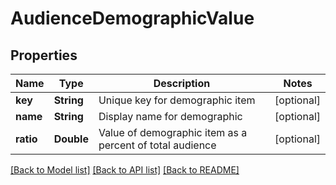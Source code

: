 # AudienceDemographicValue

## Properties
Name | Type | Description | Notes
------------ | ------------- | ------------- | -------------
**key** | **String** | Unique key for demographic item | [optional] 
**name** | **String** | Display name for demographic | [optional] 
**ratio** | **Double** | Value of demographic item as a percent of total audience | [optional] 

[[Back to Model list]](../README.md#documentation-for-models) [[Back to API list]](../README.md#documentation-for-api-endpoints) [[Back to README]](../README.md)


